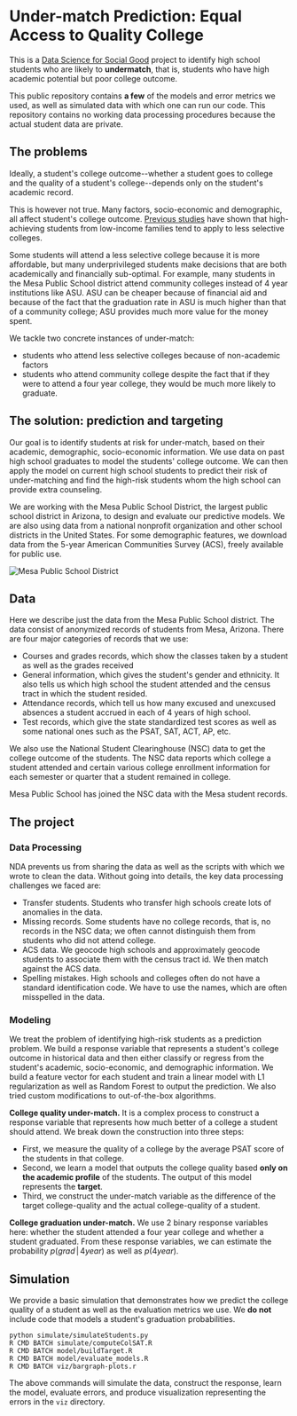 # Under-match Prediction: Equal Access to Quality College
This is a [Data Science for Social Good](www.dssg.io) project to identify high school students who are likely to **undermatch**, that is, students who have high academic potential but poor college outcome.

This public repository contains **a few** of the models and error metrics we used, as well as simulated data with which one can run our code. This repository contains no working data processing procedures because the actual student data are private. 

## The problems

Ideally, a student's college outcome--whether a student goes to college and the quality of a student's college--depends only on the student's academic record. 

This is however not true. Many factors, socio-economic and demographic, all affect student's college outcome. [Previous studies](http://www.brookings.edu/~/media/projects/bpea/spring%202013/2013a_hoxby.pdf) have shown that high-achieving students from low-income families tend to apply to less selective colleges. 

Some students will attend a less selective college because it is more affordable, but many underprivileged students make decisions that are both academically and financially sub-optimal. For example, many students in the Mesa Public School district attend community colleges instead of 4 year institutions like ASU. ASU can be cheaper because of financial aid and because of the fact that the graduation rate in ASU is much higher than that of a community college; ASU provides much more value for the money spent.

We tackle two concrete instances of under-match:
* students who attend less selective colleges because of non-academic factors
* students who attend community college despite the fact that if they were to attend a four year college, they would be much more likely to graduate. 

## The solution: prediction and targeting
Our goal is to identify students at risk for under-match, based on their academic, demographic, socio-economic information. We use data on past high school graduates to model the students' college outcome. We can then apply the model on current high school students to predict their risk of under-matching and find the high-risk students whom the high school can provide extra counseling. 

We are working with the Mesa Public School District, the largest public school district in Arizona, to design and evaluate our predictive models. We are also using data from a national nonprofit organization and other school districts in the United States. For some demographic features, we download data from the 5-year American Communities Survey (ACS), freely available for public use. 

![Mesa Public School District](http://dssg.io/img/partners/mesa.png)

## Data

Here we describe just the data from the Mesa Public School district.
The data consist of anonymized records of students from Mesa, Arizona. There are four major categories of records that we use:

* Courses and grades records, which show the classes taken by a student as well as the grades received
* General information, which gives the student's gender and ethnicity. It also tells us which high school the student attended and the census tract in which the student resided. 
* Attendance records, which tell us how many excused and unexcused absences a student accrued in each of 4 years of high school.
* Test records, which give the state standardized test scores as well as some national ones such as the PSAT, SAT, ACT, AP, etc. 

We also use the National Student Clearinghouse (NSC) data to get the college outcome of the students. The NSC data reports which college a student attended and certain various college enrollment information for each semester or quarter that a student remained in college.

 Mesa Public School has joined the NSC data with the Mesa student records.

## The project

### Data Processing
NDA prevents us from sharing the data as well as the scripts with which we wrote to clean the data. Without going into details, the key data processing challenges we faced are:

* Transfer students. Students who transfer high schools create lots of anomalies in the data.
* Missing records. Some students have no college records, that is, no records in the NSC data; we often cannot distinguish them from students who did not attend college.
* ACS data. We geocode high schools and approximately geocode students to associate them with the census tract id. We then match against the ACS data.
* Spelling mistakes. High schools and colleges often do not have a standard identification code. We have to use the names, which are often misspelled in the data.


### Modeling

We treat the problem of identifying high-risk students as a prediction problem. We build a response variable that represents a student's college outcome in historical data and then either classify or regress from the student's academic, socio-economic, and demographic information. We build a feature vector for each student and train a linear model with L1 regularization as well as Random Forest to output the prediction. We also tried custom modifications to out-of-the-box algorithms.

**College quality under-match.** It is a complex process to construct a response variable that represents how much better of a college a student should attend. We break down the construction into three steps: 
* First, we measure the quality of a college by the average PSAT score of the students in that college. 
* Second, we learn a model that outputs the college quality based **only on the academic profile** of the students. The output of this model represents the **target**. 
* Third, we construct the under-match variable as the difference of the target college-quality and the actual college-quality of a student. 

**College graduation under-match.** We use 2 binary response variables here: whether the student attended a four year college and whether a student graduated. From these response variables, we can estimate the probability $p( grad \,|\, 4year )$ as well as $p( 4year )$.   


## Simulation

We provide a basic simulation that demonstrates how we predict the college quality of a student as well as the evaluation metrics we use. We **do not** include code that models a student's graduation probabilities. 

```
python simulate/simulateStudents.py
R CMD BATCH simulate/computeColSAT.R
R CMD BATCH model/buildTarget.R
R CMD BATCH model/evaluate_models.R
R CMD BATCH viz/bargraph-plots.r
```

The above commands will simulate the data, construct the response, learn the model, evaluate errors, and produce visualization representing the errors in the `viz` directory.

